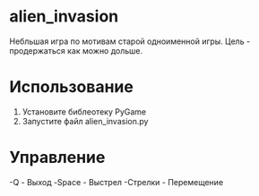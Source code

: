 # alien_invasion
Небльшая игра по мотивам старой одноименной игры. Цель - продержаться как можно дольше.

# Использование
1. Установите библеотеку PyGame
2. Запустите файл alien_invasion.py

# Управление
-Q - Выход
-Space - Выстрел
-Стрелки - Перемещение
